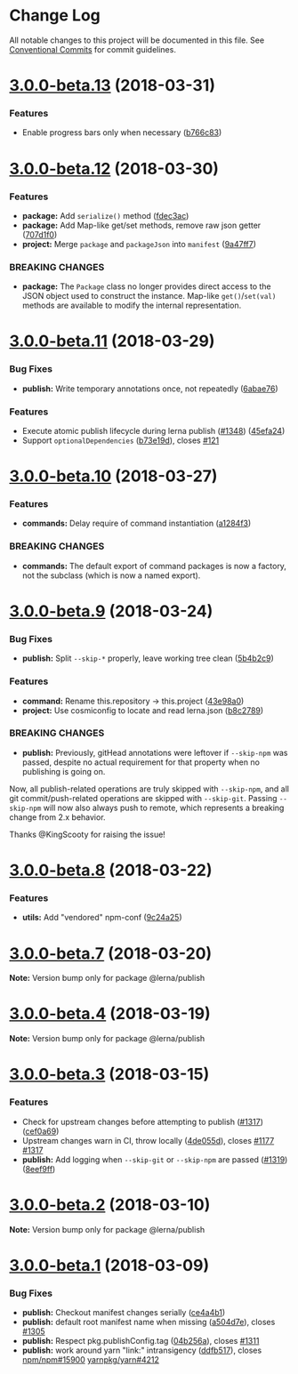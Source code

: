 # Change Log

All notable changes to this project will be documented in this file.
See [Conventional Commits](https://conventionalcommits.org) for commit guidelines.

<a name="3.0.0-beta.13"></a>
# [3.0.0-beta.13](https://github.com/lerna/lerna/compare/v3.0.0-beta.12...v3.0.0-beta.13) (2018-03-31)


### Features

* Enable progress bars only when necessary ([b766c83](https://github.com/lerna/lerna/commit/b766c83))





<a name="3.0.0-beta.12"></a>
# [3.0.0-beta.12](https://github.com/lerna/lerna/compare/v3.0.0-beta.11...v3.0.0-beta.12) (2018-03-30)


### Features

* **package:** Add `serialize()` method ([fdec3ac](https://github.com/lerna/lerna/commit/fdec3ac))
* **package:** Add Map-like get/set methods, remove raw json getter ([707d1f0](https://github.com/lerna/lerna/commit/707d1f0))
* **project:** Merge `package` and `packageJson` into `manifest` ([9a47ff7](https://github.com/lerna/lerna/commit/9a47ff7))


### BREAKING CHANGES

* **package:** The `Package` class no longer provides direct access to the JSON object
used to construct the instance. Map-like `get()`/`set(val)` methods are
available to modify the internal representation.





<a name="3.0.0-beta.11"></a>
# [3.0.0-beta.11](https://github.com/lerna/lerna/compare/v3.0.0-beta.10...v3.0.0-beta.11) (2018-03-29)


### Bug Fixes

* **publish:** Write temporary annotations once, not repeatedly ([6abae76](https://github.com/lerna/lerna/commit/6abae76))


### Features

* Execute atomic publish lifecycle during lerna publish ([#1348](https://github.com/lerna/lerna/issues/1348)) ([45efa24](https://github.com/lerna/lerna/commit/45efa24))
* Support `optionalDependencies` ([b73e19d](https://github.com/lerna/lerna/commit/b73e19d)), closes [#121](https://github.com/lerna/lerna/issues/121)





<a name="3.0.0-beta.10"></a>
# [3.0.0-beta.10](https://github.com/lerna/lerna/compare/v3.0.0-beta.9...v3.0.0-beta.10) (2018-03-27)


### Features

* **commands:** Delay require of command instantiation ([a1284f3](https://github.com/lerna/lerna/commit/a1284f3))


### BREAKING CHANGES

* **commands:** The default export of command packages is now a factory, not the subclass (which is now a named export).





<a name="3.0.0-beta.9"></a>
# [3.0.0-beta.9](https://github.com/lerna/lerna/compare/v3.0.0-beta.8...v3.0.0-beta.9) (2018-03-24)


### Bug Fixes

* **publish:** Split `--skip-*` properly, leave working tree clean ([5b4b2c9](https://github.com/lerna/lerna/commit/5b4b2c9))


### Features

* **command:** Rename this.repository -> this.project ([43e98a0](https://github.com/lerna/lerna/commit/43e98a0))
* **project:** Use cosmiconfig to locate and read lerna.json ([b8c2789](https://github.com/lerna/lerna/commit/b8c2789))


### BREAKING CHANGES

* **publish:** Previously, gitHead annotations were leftover if `--skip-npm` was passed,
despite no actual requirement for that property when no publishing is going on.

Now, all publish-related operations are truly skipped with `--skip-npm`,
and all git commit/push-related operations are skipped with `--skip-git`.
Passing `--skip-npm` will now also always push to remote, which represents
a breaking change from 2.x behavior.

Thanks @KingScooty for raising the issue!





<a name="3.0.0-beta.8"></a>
# [3.0.0-beta.8](https://github.com/lerna/lerna/compare/v3.0.0-beta.7...v3.0.0-beta.8) (2018-03-22)


### Features

* **utils:** Add "vendored" npm-conf ([9c24a25](https://github.com/lerna/lerna/commit/9c24a25))





<a name="3.0.0-beta.7"></a>
# [3.0.0-beta.7](https://github.com/lerna/lerna/compare/v3.0.0-beta.6...v3.0.0-beta.7) (2018-03-20)

**Note:** Version bump only for package @lerna/publish





<a name="3.0.0-beta.4"></a>
# [3.0.0-beta.4](https://github.com/lerna/lerna/compare/v3.0.0-beta.3...v3.0.0-beta.4) (2018-03-19)

**Note:** Version bump only for package @lerna/publish





<a name="3.0.0-beta.3"></a>
# [3.0.0-beta.3](https://github.com/lerna/lerna/compare/v3.0.0-beta.2...v3.0.0-beta.3) (2018-03-15)


### Features

* Check for upstream changes before attempting to publish ([#1317](https://github.com/lerna/lerna/issues/1317)) ([cef0a69](https://github.com/lerna/lerna/commit/cef0a69))
* Upstream changes warn in CI, throw locally ([4de055d](https://github.com/lerna/lerna/commit/4de055d)), closes [#1177](https://github.com/lerna/lerna/issues/1177) [#1317](https://github.com/lerna/lerna/issues/1317)
* **publish:** Add logging when `--skip-git` or `--skip-npm` are passed ([#1319](https://github.com/lerna/lerna/issues/1319)) ([8eef9ff](https://github.com/lerna/lerna/commit/8eef9ff))





<a name="3.0.0-beta.2"></a>
# [3.0.0-beta.2](https://github.com/lerna/lerna/compare/v3.0.0-beta.1...v3.0.0-beta.2) (2018-03-10)

**Note:** Version bump only for package @lerna/publish





<a name="3.0.0-beta.1"></a>
# [3.0.0-beta.1](https://github.com/lerna/lerna/compare/v3.0.0-beta.0...v3.0.0-beta.1) (2018-03-09)


### Bug Fixes

* **publish:** Checkout manifest changes serially ([ce4a4b1](https://github.com/lerna/lerna/commit/ce4a4b1))
* **publish:** default root manifest name when missing ([a504d7e](https://github.com/lerna/lerna/commit/a504d7e)), closes [#1305](https://github.com/lerna/lerna/issues/1305)
* **publish:** Respect pkg.publishConfig.tag ([04b256a](https://github.com/lerna/lerna/commit/04b256a)), closes [#1311](https://github.com/lerna/lerna/issues/1311)
* **publish:** work around yarn "link:" intransigency ([ddfb517](https://github.com/lerna/lerna/commit/ddfb517)), closes [npm/npm#15900](https://github.com/npm/npm/issues/15900) [yarnpkg/yarn#4212](https://github.com/yarnpkg/yarn/issues/4212)
